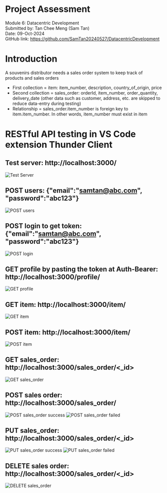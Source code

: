 # Project Assessment
Module 6: Datacentric Development \
Submitted by: Tan Chee Meng (Sam Tan) \
Date: 09-Oct-2024 \
GitHub link: https://github.com/SamTan20240527/DatacentricDevelopment

# Introduction
A souvenirs distributor needs a sales order system to keep track of products and sales orders
- First collection = item: item_number, description, country_of_origin, price
- Second collection = sales_order: orderId, item_number, order_quantity, delivery_date (other data such as customer, address, etc. are skipped to reduce data-entry during testing)
- Relationship = sales_order.item_number is foreign key to item.item_number. In other words, item_number must exist in item

# RESTful API testing in VS Code extension Thunder Client
## Test server: http://localhost:3000/
![Test Server](test_data/TestServer.png)
## POST users: {"email":"samtan@abc.com", "password":"abc123"}
![POST users](test_data/POSTusers.png)
## POST login to get token: {"email":"samtan@abc.com", "password":"abc123"}
![POST login](test_data/POSTloginToGetToken.png)
## GET profile by pasting the token at Auth-Bearer: http://localhost:3000/profile/
![GET profile](test_data/GETprofileFromLoginToken.png)
## GET item: http://localhost:3000/item/
![GET item](test_data/GETitem.png)
## POST item: http://localhost:3000/item/
![POST item](test_data/POSTitem.png)
## GET sales_order: http://localhost:3000/sales_order/<_id>
![GET sales_order](test_data/GETsales_order.png)
## POST sales order: http://localhost:3000/sales_order/
![POST sales_order success](test_data/POSTsales_orderSuccess.png)
![POST sales_order failed](test_data/PUTsales_orderFailedItemInvalid.png)
## PUT sales_order: http://localhost:3000/sales_order/<_id>
![PUT sales_order success](test_data/PUTsales_orderSuccess.png)
![PUT sales_order failed](test_data/PUTsales_orderFailedItemInvalid.png)
## DELETE sales order: http://localhost:3000/sales_order/<_id>
![DELETE sales_order](test_data/DELETEsales_order.png)
##







